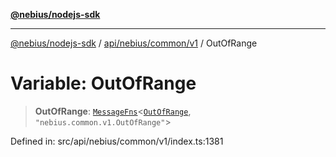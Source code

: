[**@nebius/nodejs-sdk**](../../../../../README.md)

***

[@nebius/nodejs-sdk](../../../../../README.md) / [api/nebius/common/v1](../README.md) / OutOfRange

# Variable: OutOfRange

> **OutOfRange**: [`MessageFns`](../../../../../runtime/protos/core/interfaces/MessageFns.md)\<[`OutOfRange`](../interfaces/OutOfRange.md), `"nebius.common.v1.OutOfRange"`\>

Defined in: src/api/nebius/common/v1/index.ts:1381
